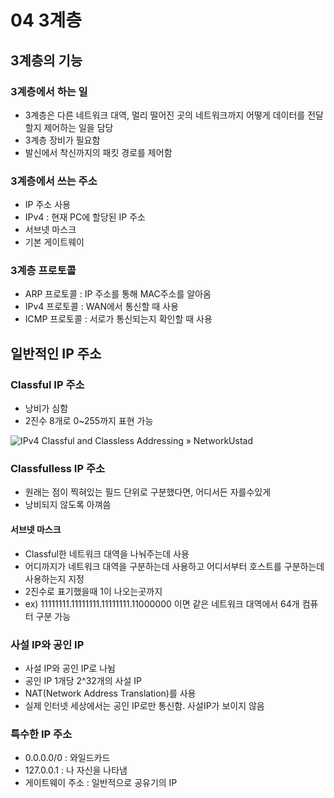 # 04 3계층



## 3계층의 기능

### 3계층에서 하는 일

- 3계층은 다른 네트워크 대역, 멀리 떨어진 곳의 네트워크까지 어떻게 데이터를 전달할지 제어하는 일을 담당
- 3계층 장비가 필요함
- 발신에서 착신까지의 패킷 경로를 제어함



### 3계층에서 쓰는 주소

- IP 주소 사용
- IPv4 : 현재 PC에 할당된 IP 주소
- 서브넷 마스크
- 기본 게이트웨이



### 3계층 프로토콜

- ARP 프로토콜 : IP 주소를 통해 MAC주소를 알아옴
- IPv4 프로토콜 : WAN에서 통신할 때 사용
- ICMP 프로토콜 : 서로가 통신되는지 확인할 때 사용



## 일반적인 IP 주소

### Classful IP 주소

- 낭비가 심함
- 2진수 8개로 0~255까지 표현 가능

![IPv4 Classful and Classless Addressing » NetworkUstad](https://i2.wp.com/networkustad.com/wp-content/uploads/2019/07/Classful-IPv4-Addressing-Information-Table.png)



### Classfulless  IP 주소

- 원래는 점이 찍혀있는 필드 단위로 구분했다면, 어디서든 자를수있게
- 낭비되지 않도록 아껴씀

#### 서브넷 마스크

- Classful한 네트워크 대역을 나눠주는데 사용
- 어디까지가 네트워크 대역을 구분하는데 사용하고 어디서부터 호스트를 구분하는데 사용하는지 지정
- 2진수로 표기했을때 1이 나오는곳까지
- ex) 11111111.11111111.11111111.11000000 이면 같은 네트워크 대역에서 64개 컴퓨터 구분 가능



### 사설 IP와 공인 IP

- 사설 IP와 공인 IP로 나뉨
- 공인 IP 1개당 2^32개의 사설 IP
- NAT(Network Address Translation)를 사용
- 실제 인터넷 세상에서는 공인 IP로만 통신함. 사설IP가 보이지 않음



### 특수한 IP 주소

- 0.0.0.0/0 : 와일드카드
- 127.0.0.1 : 나 자신을 나타냄
- 게이트웨이 주소 : 일반적으로 공유기의 IP